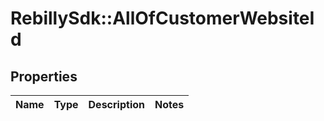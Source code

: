 # RebillySdk::AllOfCustomerWebsiteId

## Properties
Name | Type | Description | Notes
------------ | ------------- | ------------- | -------------

